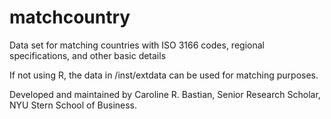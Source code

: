 # matchcountry
Data set for matching countries with ISO 3166 codes, regional specifications, and other basic details

If not using R, the data in /inst/extdata can be used for matching purposes.

Developed and maintained by Caroline R. Bastian, Senior Research Scholar, NYU Stern School of Business.
